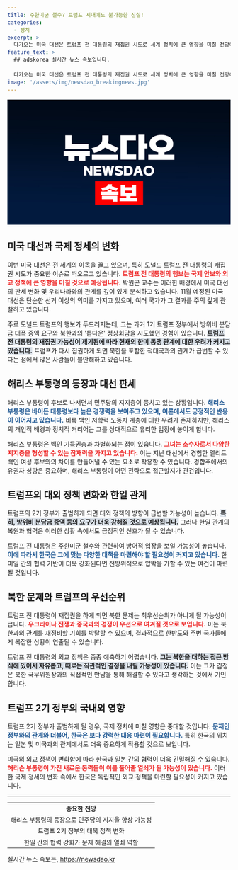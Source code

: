 ```yaml
---
title: 주한미군 철수? 트럼프 시대에도 불가능한 진실!
categories:
  - 정치
excerpt: >
  다가오는 미국 대선은 트럼프 전 대통령의 재집권 시도로 세계 정치에 큰 영향을 미칠 전망이다. 해리스 부통령의 후보 출마로 판세가 요동치고 있으며, 북한 문제와 방위비 분담금 증액 요구도 주요 쟁점으로 떠오르고 있다. 한국은 한일 관계 회복을 통해 안정적인 대비가 필요하다.
feature_text: >
  ## adskorea 실시간 뉴스 속보입니다.

  다가오는 미국 대선은 트럼프 전 대통령의 재집권 시도로 세계 정치에 큰 영향을 미칠 전망이다. 해리스 부통령의 후보 출마로 판세가 요동치고 있으며, 북한 문제와 방위비 분담금 증액 요구도 주요 쟁점으로 떠오르고 있다. 한국은 한일 관계 회복을 통해 안정적인 대비가 필요하다.
image: '/assets/img/newsdao_breakingnews.jpg'
---
```


<p><img src="/assets/img/newsdao_breakingnews.jpg" alt="adskorea 속보" /></p>

<h2 data-ke-size="size26">미국 대선과 국제 정세의 변화</h2>

<p data-ke-size="size16">
이번 미국 대선은 전 세계의 이목을 끌고 있으며, 특히 도널드 트럼프 전 대통령의 재집권 시도가 중요한 이슈로 떠오르고 있습니다. <b><span style="color: #ee2323;">트럼프 전 대통령의 행보는 국제 안보와 외교 정책에 큰 영향을 미칠 것으로 예상됩니다.</span></b> 박원곤 교수는 이러한 배경에서 미국 대선의 판세 변화 및 우리나라와의 관계를 깊이 있게 분석하고 있습니다. 11월 예정된 미국 대선은 단순한 선거 이상의 의미를 가지고 있으며, 여러 국가가 그 결과를 주의 깊게 관찰하고 있습니다.
</p>

<p data-ke-size="size16">
주로 도널드 트럼프의 행보가 두드러지는데, 그는 과거 1기 트럼프 정부에서 방위비 분담금 대폭 증액 요구와 북한과의 '톱다운' 정상회담을 시도했던 경험이 있습니다. <b><span style="background-color: #21538527;">트럼프 전 대통령의 재집권 가능성이 제기됨에 따라 현재의 한미 동맹 관계에 대한 우려가 커지고 있습니다.</span></b> 트럼프가 다시 집권하게 되면 북한을 포함한 적대국과의 관계가 급변할 수 있다는 점에서 많은 사람들이 불안해하고 있습니다.
</p>

<h2 data-ke-size="size26">해리스 부통령의 등장과 대선 판세</h2>

<p data-ke-size="size16">
해리스 부통령이 후보로 나서면서 민주당의 지지층이 뭉치고 있는 상황입니다. <b><span style="color: #1a5490;">해리스 부통령은 바이든 대통령보다 높은 경쟁력을 보여주고 있으며, 여론에서도 긍정적인 반응이 이어지고 있습니다.</span></b> 비록 백인 저학력 노동자 계층에 대한 우려가 존재하지만, 해리스의 개인적 배경과 정치적 커리어는 그를 상대적으로 유리한 입장에 놓이게 합니다. 
</p>

<p data-ke-size="size16">
해리스 부통령은 백인 기득권층과 차별화되는 점이 있습니다. <b><span style="color: #ee2323;">그녀는 소수자로서 다양한 지지층을 형성할 수 있는 잠재력을 가지고 있습니다.</span></b> 이는 지난 대선에서 경험한 엘리트 백인 여성 후보와의 차이를 만들어낼 수 있는 요소로 작용할 수 있습니다. 경합주에서의 유권자 성향은 중요하며, 해리스 부통령이 어떤 전략으로 접근할지가 관건입니다.
</p>

<h2 data-ke-size="size26">트럼프의 대외 정책 변화와 한일 관계</h2>

<p data-ke-size="size16">
트럼프의 2기 정부가 출범하게 되면 대외 정책의 방향이 급변할 가능성이 높습니다. <b><span style="background-color: #21538527;">특히, 방위비 분담금 증액 등의 요구가 더욱 강해질 것으로 예상됩니다.</span></b> 그러나 한일 관계의 복원과 협력은 이러한 상황 속에서도 긍정적인 신호가 될 수 있습니다. 
</p>

<p data-ke-size="size16">
트럼프 전 대통령은 주한미군 철수와 관련하여 방어적 입장을 보일 가능성이 높습니다. <b><span style="color: #1a5490;">이에 따라서 한국은 그에 맞는 다양한 대책을 마련해야 할 필요성이 커지고 있습니다.</span></b> 한미일 간의 협력 기반이 더욱 강화된다면 전방위적으로 압박을 가할 수 있는 여건이 마련될 것입니다.
</p>

<h2 data-ke-size="size26">북한 문제와 트럼프의 우선순위</h2>

<p data-ke-size="size16">
트럼프 전 대통령이 재집권을 하게 되면 북한 문제는 최우선순위가 아니게 될 가능성이 큽니다. <b><span style="color: #ee2323;">우크라이나 전쟁과 중국과의 경쟁이 우선으로 여겨질 것으로 보입니다.</span></b> 이는 북한과의 관계를 재정비할 기회를 박탈할 수 있으며, 결과적으로 한반도와 주변 국가들에게 복잡한 상황이 연출될 수 있습니다.
</p>

<p data-ke-size="size16">
트럼프 전 대통령의 외교 정책은 종종 예측하기 어렵습니다. <b><span style="background-color: #21538527;">그는 북한을 대하는 접근 방식에 있어서 자유롭고, 때로는 직관적인 결정을 내릴 가능성이 있습니다.</span></b> 이는 그가 김정은 북한 국무위원장과의 직접적인 만남을 통해 해결할 수 있다고 생각하는 것에서 기인합니다. 
</p>

<h2 data-ke-size="size26">트럼프 2기 정부의 국내외 영향</h2>

<p data-ke-size="size16">
트럼프 2기 정부가 출범하게 될 경우, 국제 정치에 미칠 영향은 중대할 것입니다. <b><span style="color: #1a5490;">문재인 정부와의 관계와 더불어, 한국은 보다 강력한 대응 마련이 필요합니다.</span></b> 특히 한국의 위치는 일본 및 미국과의 관계에서도 더욱 중요하게 작용할 것으로 보입니다.
</p>

<p data-ke-size="size16">
미국의 외교 정책이 변화함에 따라 한국과 일본 간의 협력이 더욱 긴밀해질 수 있습니다. <b><span style="color: #ee2323;">해리슨 부통령이 가진 새로운 동력들이 이를 풀어줄 열쇠가 될 가능성이 있습니다.</span></b> 이러한 국제 정세의 변화 속에서 한국은 독립적인 외교 정책을 마련할 필요성이 커지고 있습니다.
</p>

<hr>

<table>
    <tr>
        <td style="text-align: center; height: 17px;"><b>중요한 전망</b></td>
    </tr>
    <tr>
        <td style="text-align: center; height: 17px;">해리스 부통령의 등장으로 민주당의 지지율 향상 가능성</td>
    </tr>
    <tr>
        <td style="text-align: center; height: 17px;">트럼프 2기 정부의 대북 정책 변화</td>
    </tr>
    <tr>
        <td style="text-align: center; height: 17px;">한일 간의 협력 강화가 문제 해결의 열쇠 역할</td>
    </tr>
</table>

<p data-ke-size="size16"></p>
실시간 뉴스 속보는, <a href="https://newsdao.kr" rel="dofollow">https://newsdao.kr</a>


